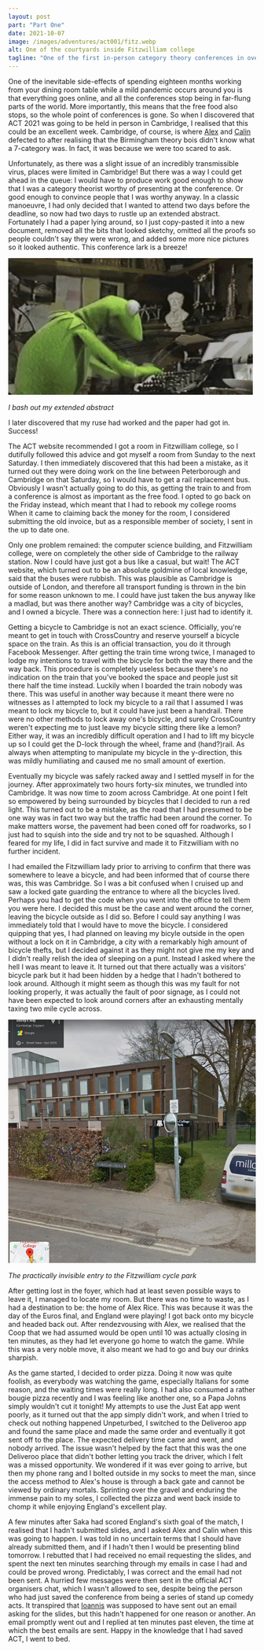 ```yaml
---
layout: post
part: "Part One"
date: 2021-10-07
image: /images/adventures/act001/fitz.webp
alt: One of the courtyards inside Fitzwilliam college
tagline: "One of the first in-person category theory conferences in over a year draws in people from all over the country. Of course, as an avid category theorist, I had to be there."
---
```


One of the inevitable side-effects of spending eighteen months working from your dining room table while a mild pandemic occurs around you is that everything goes online, and all the conferences stop being in far-flung parts of the world.
More importantly, this means that the free food also stops, so the whole point of conferences is gone.
So when I discovered that ACT 2021 was going to be held in person in Cambridge, I realised that this could be an excellent week.
Cambridge, of course, is where [Alex](https://alexarice.github.io/) and [Calin](https://www.cst.cam.ac.uk/people/ct608) defected to after realising that the Birmingham theory bois didn't know what a 7-category was.
In fact, it was because we were too scared to ask.

Unfortunately, as there was a slight issue of an incredibly transmissible virus, places were limited in Cambridge!
But there was a way I could get ahead in the queue: I would have to produce work good enough to show that I was a category theorist worthy of presenting at the conference.
Or good enough to convince people that I was worthy anyway.
In a classic manoeuvre, I had only decided that I wanted to attend two days before the deadline, so now had two days to rustle up an extended abstract.
Fortunately I had a paper lying around, so I just copy-pasted it into a new document, removed all the bits that looked sketchy, omitted all the proofs so people couldn't say they were wrong, and added some more nice pictures so it looked authentic.
This conference lark is a breeze!

![Kermit the frog types very fast](/images/adventures/act001/kermit.gif)

*I bash out my extended abstract*

I later discovered that my ruse had worked and the paper had got in.
Success!

The ACT website recommended I got a room in Fitzwilliam college, so I dutifully followed this advice and got myself a room from Sunday to the next Saturday.
I then immediately discovered that this had been a mistake, as it turned out they were doing work on the line between Peterborough and Cambridge on that Saturday, so I would have to get a rail replacement bus.
Obviously I wasn't actually going to do this, as getting the train to and from a conference is almost as important as the free food.
I opted to go back on the Friday instead, which meant that I had to rebook my college rooms
When it came to claiming back the money for the room, I considered submitting the old invoice, but as a responsible member of society, I sent in the up to date one.

Only one problem remained: the computer science building, and Fitzwilliam college, were on completely the other side of Cambridge to the railway station.
Now I could have just got a bus like a casual, but wait!
The ACT website, which turned out to be an absolute goldmine of local knowledge, said that the buses were rubbish.
This was plausible as Cambridge is outside of London, and therefore all transport funding is thrown in the bin for some reason unknown to me.
I could have just taken the bus anyway like a madlad, but was there another way?
Cambridge was a city of bicycles, and I owned a bicycle.
There was a connection here: I just had to identify it.

Getting a bicycle to Cambridge is not an exact science.
Officially, you're meant to get in touch with CrossCountry and reserve yourself a bicycle space on the train.
As this is an official transaction, you do it through Facebook Messenger.
After getting the train time wrong twice, I managed to lodge my intentions to travel with the bicycle for both the way there and the way back.
This procedure is completely useless because there's no indication on the train that you've booked the space and people just sit there half the time instead.
Luckily when I boarded the train nobody was there.
This was useful in another way because it meant there were no witnesses as I attempted to lock my bicycle to a rail that I assumed I was meant to lock my bicycle to, but it could have just been a handrail.
There were no other methods to lock away one's bicycle, and surely CrossCountry weren't expecting me to just leave my bicycle sitting there like a lemon?
Either way, it was an incredibly difficult operation and I had to lift my bicycle up so I could get the D-lock through the wheel, frame and (hand?)rail.
As always when attempting to manipulate my bicycle in the y-direction, this was mildly humiliating and caused me no small amount of exertion.

Eventually my bicycle was safely racked away and I settled myself in for the journey.
After approximately two hours forty-six minutes, we trundled into Cambridge.
It was now time to zoom across Cambridge.
At one point I felt so empowered by being surrounded by bicycles that I decided to run a red light.
This turned out to be a mistake, as the road that I had presumed to be one way was in fact two way but the traffic had been around the corner.
To make matters worse, the pavement had been coned off for roadworks, so I just had to squish into the side and try not to be squashed.
Although I feared for my life, I did in fact survive and made it to Fitzwilliam with no further incident.

I had emailed the Fitzwilliam lady prior to arriving to confirm that there was somewhere to leave a bicycle, and had been informed that of course there was, this was Cambridge.
So I was a bit confused when I cruised up and saw a locked gate guarding the entrance to where all the bicycles lived.
Perhaps you had to get the code when you went into the office to tell them you were here.
I decided this must be the case and went around the corner, leaving the bicycle outside as I did so.
Before I could say anything I was immediately told that I would have to move the bicycle.
I considered quipping that yes, I had planned on leaving my bicyle outside in the open without a lock on it in Cambridge, a city with a remarkably high amount of bicycle thefts, but I decided against it as they might not give me my key and I didn't really relish the idea of sleeping on a punt.
Instead I asked where the hell I was meant to leave it.
It turned out that there actually was a visitors' bicycle park but it had been hidden by a hedge that I hadn't bothered to look around.
Although it might seem as though this was my fault for not looking properly, it was actually the fault of poor signage, as I could not have been expected to look around corners after an exhausting mentally taxing two mile cycle across.

![The location of the Fitzwilliam cycle park, in a bad screenshot from Google Maps street view](/images/adventures/act001/cycle.webp)

*The practically invisible entry to the Fitzwilliam cycle park*

After getting lost in the foyer, which had at least seven possible ways to leave it, I managed to locate my room.
But there was no time to waste, as I had a destination to be: the home of Alex Rice.
This was because it was the day of the Euros final, and England were playing!
I got back onto my bicycle and headed back out.
After rendezvousing with Alex, we realised that the Coop that we had assumed would be open until 10 was actually closing in ten minutes, as they had let everyone go home to watch the game.
While this was a very noble move, it also meant we had to go and buy our drinks sharpish.

As the game started, I decided to order pizza.
Doing it now was quite foolish, as everybody was watching the game, especially Italians for some reason, and the waiting times were really long.
I had also consumed a rather bougie pizza recently and I was feeling like another one, so a Papa Johns simply wouldn't cut it tonight!
My attempts to use the Just Eat app went poorly, as it turned out that the app simply didn't work, and when I tried to check out nothing happened
Unpeturbed, I switched to the Deliveroo app and found the same place and made the same order and eventually it got sent off to the place.
The expected delivery time came and went, and nobody arrived.
The issue wasn't helped by the fact that this was the one Deliveroo place that didn't bother letting you track the driver, which I felt was a missed opportunity.
We wondered if it was ever going to arrive, but then my phone rang and I bolted outside in my socks to meet the man, since the access method to Alex's house is through a back gate and cannot be viewed by ordinary mortals.
Sprinting over the gravel and enduring the immense pain to my soles, I collected the pizza and went back inside to chomp it while enjoying England's excellent play.

A few minutes after Saka had scored England's sixth goal of the match, I realised that I hadn't submitted slides, and I asked Alex and Calin when this was going to happen.
I was told in no uncertain terms that I should have already submitted them, and if I hadn't then I would be presenting blind tomorrow.
I rebutted that I had received no email requesting the slides, and spent the next ten minutes searching through my emails in case I had and could be proved wrong.
Predictably, I was correct and the email had not been sent.
A hurried few messages were then sent in the official ACT organisers chat, which I wasn't allowed to see, despite being the person who had just saved the conference from being a series of stand up comedy acts.
It transpired that [Ioannis](https://www.cst.cam.ac.uk/people/im496) was supposed to have sent out an email asking for the slides, but this hadn't happened for one reason or another.
An email promptly went out and I replied at ten minutes past eleven, the time at which the best emails are sent.
Happy in the knowledge that I had saved ACT, I went to bed.
